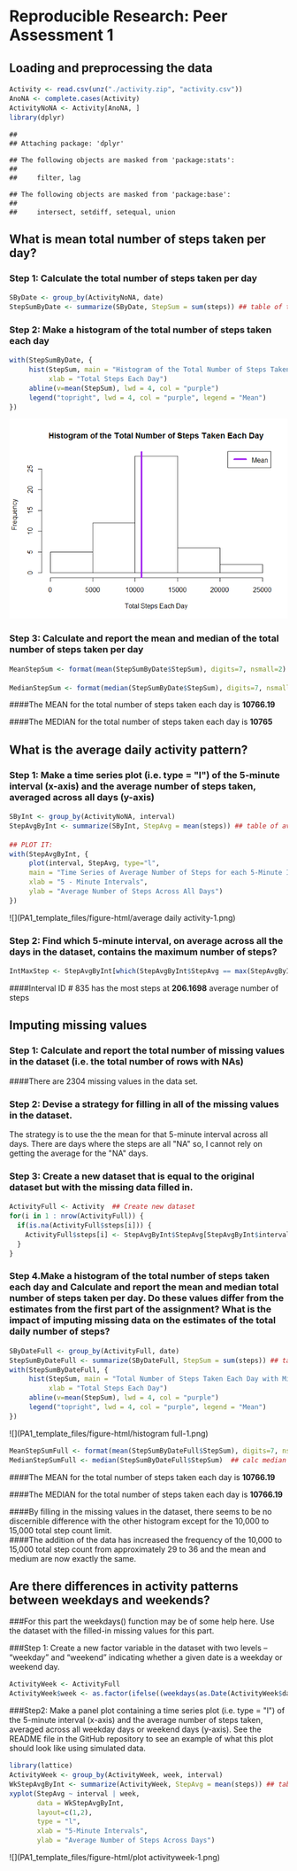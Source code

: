 # Reproducible Research: Peer Assessment 1

## Loading and preprocessing the data

```r
Activity <- read.csv(unz("./activity.zip", "activity.csv"))
AnoNA <- complete.cases(Activity)
ActivityNoNA <- Activity[AnoNA, ]
library(dplyr)
```

```
## 
## Attaching package: 'dplyr'
```

```
## The following objects are masked from 'package:stats':
## 
##     filter, lag
```

```
## The following objects are masked from 'package:base':
## 
##     intersect, setdiff, setequal, union
```

## What is mean total number of steps taken per day?

### Step 1: Calculate the total number of steps taken per day

```r
SByDate <- group_by(ActivityNoNA, date)
StepSumByDate <- summarize(SByDate, StepSum = sum(steps)) ## table of totals by date
```

### Step 2: Make a histogram of the total number of steps taken each day

```r
with(StepSumByDate, {
     hist(StepSum, main = "Histogram of the Total Number of Steps Taken Each Day", 
          xlab = "Total Steps Each Day")
     abline(v=mean(StepSum), lwd = 4, col = "purple")
     legend("topright", lwd = 4, col = "purple", legend = "Mean")
})
```

![](PA1_template_files/figure-html/histogram-1.png)<!-- -->

### Step 3: Calculate and report the mean and median of the total number of steps taken per day

```r
MeanStepSum <- format(mean(StepSumByDate$StepSum), digits=7, nsmall=2) ## calc mean

MedianStepSum <- format(median(StepSumByDate$StepSum), digits=7, nsmall=2)  ## calc median
```
####The MEAN for the total number of steps taken each day is **10766.19**

####The MEDIAN for the total number of steps taken each day is **10765**


## What is the average daily activity pattern?

### Step 1: Make a time series plot (i.e. type = "l") of the 5-minute interval (x-axis) and the average number of steps taken, averaged across all days (y-axis)


```r
SByInt <- group_by(ActivityNoNA, interval)
StepAvgByInt <- summarize(SByInt, StepAvg = mean(steps)) ## table of avg by interval

## PLOT IT:
with(StepAvgByInt, {
     plot(interval, StepAvg, type="l", 
     main = "Time Series of Average Number of Steps for each 5-Minute Interval", 
     xlab = "5 - Minute Intervals",
     ylab = "Average Number of Steps Across All Days")
})
```

![](PA1_template_files/figure-html/average daily activity-1.png)<!-- -->

### Step 2: Find which 5-minute interval, on average across all the days in the dataset, contains the maximum number of steps?

```r
IntMaxStep <- StepAvgByInt[which(StepAvgByInt$StepAvg == max(StepAvgByInt$StepAvg)), ]
```
####Interval ID # 835 has the most steps at **206.1698** average number of steps

## Imputing missing values

### Step 1: Calculate and report the total number of missing values in the dataset (i.e. the total number of rows with NAs)

####There are 2304 missing values in the data set.

### Step 2: Devise a strategy for filling in all of the missing values in the dataset. 

The strategy is to use the the mean for that 5-minute interval across all days.  There are days where the steps are all "NA" so, I cannot rely on getting the average for the "NA" days.

### Step 3: Create a new dataset that is equal to the original dataset but with the missing data filled in.

```r
ActivityFull <- Activity  ## Create new dataset
for(i in 1 : nrow(ActivityFull)) {
  if(is.na(ActivityFull$steps[i])) {
    ActivityFull$steps[i] <- StepAvgByInt$StepAvg[StepAvgByInt$interval==ActivityFull$interval[i]]
  }
}
```

### Step 4.Make a histogram of the total number of steps taken each day and Calculate and report the mean and median total number of steps taken per day. Do these values differ from the estimates from the first part of the assignment? What is the impact of imputing missing data on the estimates of the total daily number of steps?

```r
SByDateFull <- group_by(ActivityFull, date)
StepSumByDateFull <- summarize(SByDateFull, StepSum = sum(steps)) ## table of totals by date
with(StepSumByDateFull, {
     hist(StepSum, main = "Total Number of Steps Taken Each Day with Missing Values Filled In", 
          xlab = "Total Steps Each Day")
     abline(v=mean(StepSum), lwd = 4, col = "purple")
     legend("topright", lwd = 4, col = "purple", legend = "Mean")
})
```

![](PA1_template_files/figure-html/histogram full-1.png)<!-- -->

```r
MeanStepSumFull <- format(mean(StepSumByDateFull$StepSum), digits=7, nsmall=2) ## calc mean
MedianStepSumFull <- median(StepSumByDateFull$StepSum)  ## calc median
```
####The MEAN for the total number of steps taken each day is **10766.19**

####The MEDIAN for the total number of steps taken each day is **10766.19**

####By filling in the missing values in the dataset, there seems to be no discernible difference with the other histogram except for the 10,000 to 15,000 total step count limit.  
####The addition of the data has increased the frequency of the 10,000 to 15,000 total step count from approximately 29 to 36 and the mean and medium are now exactly the same.


## Are there differences in activity patterns between weekdays and weekends?

###For this part the weekdays() function may be of some help here. Use the dataset with the filled-in missing values for this part.

###Step 1: Create a new factor variable in the dataset with two levels – “weekday” and “weekend” indicating whether a given date is a weekday or weekend day.

```r
ActivityWeek <- ActivityFull
ActivityWeek$week <- as.factor(ifelse((weekdays(as.Date(ActivityWeek$date)) %in% c("Saturday","Sunday")),"weekend","weekday"))
```

###Step2: Make a panel plot containing a time series plot (i.e. type = "l") of the 5-minute interval (x-axis) and the average number of steps taken, averaged across all weekday days or weekend days (y-axis). See the README file in the GitHub repository to see an example of what this plot should look like using simulated data.

```r
library(lattice)
ActivityWeek <- group_by(ActivityWeek, week, interval)
WkStepAvgByInt <- summarize(ActivityWeek, StepAvg = mean(steps)) ## table of avg by interval
xyplot(StepAvg ~ interval | week, 
       data = WkStepAvgByInt, 
       layout=c(1,2), 
       type = "l", 
       xlab = "5-Minute Intervals", 
       ylab = "Average Number of Steps Across Days")
```

![](PA1_template_files/figure-html/plot activityweek-1.png)<!-- -->
